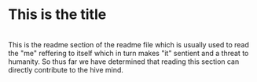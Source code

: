 # This is the title
<br>
This is the readme section of the readme file which is usually used to read the "me" reffering to itself which in turn makes "it" sentient and a threat to humanity. So thus far we have determined that reading this section can directly contribute to the hive mind.